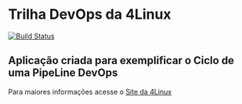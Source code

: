 # Trilha DevOps da 4Linux

<!-- Altere a Flag abaixo com sua URL do Travis -->
[![Build Status](https://travis-ci.org/javieira63/DevOpsLab-HelloWorld.svg?branch=master)](https://travis-ci.org/javieira63/DevOpsLab-HelloWorld)

## Aplicação criada para exemplificar o Ciclo de uma PipeLine DevOps


Para maiores informações acesse o [Site da 4Linux](https://www.4linux.com.br/cursos/devops)

